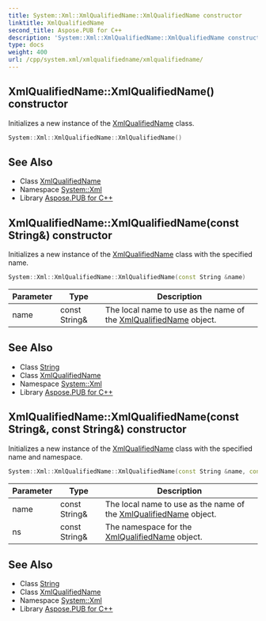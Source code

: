 ```yaml
---
title: System::Xml::XmlQualifiedName::XmlQualifiedName constructor
linktitle: XmlQualifiedName
second_title: Aspose.PUB for C++
description: 'System::Xml::XmlQualifiedName::XmlQualifiedName constructor. Initializes a new instance of the XmlQualifiedName class in C++.'
type: docs
weight: 400
url: /cpp/system.xml/xmlqualifiedname/xmlqualifiedname/
---
```

## XmlQualifiedName::XmlQualifiedName() constructor


Initializes a new instance of the [XmlQualifiedName](../) class.

```cpp
System::Xml::XmlQualifiedName::XmlQualifiedName()
```

## See Also

* Class [XmlQualifiedName](../)
* Namespace [System::Xml](../../)
* Library [Aspose.PUB for C++](../../../)
## XmlQualifiedName::XmlQualifiedName(const String\&) constructor


Initializes a new instance of the [XmlQualifiedName](../) class with the specified name.

```cpp
System::Xml::XmlQualifiedName::XmlQualifiedName(const String &name)
```


| Parameter | Type | Description |
| --- | --- | --- |
| name | const String\& | The local name to use as the name of the [XmlQualifiedName](../) object. |

## See Also

* Class [String](../../../system/string/)
* Class [XmlQualifiedName](../)
* Namespace [System::Xml](../../)
* Library [Aspose.PUB for C++](../../../)
## XmlQualifiedName::XmlQualifiedName(const String\&, const String\&) constructor


Initializes a new instance of the [XmlQualifiedName](../) class with the specified name and namespace.

```cpp
System::Xml::XmlQualifiedName::XmlQualifiedName(const String &name, const String &ns)
```


| Parameter | Type | Description |
| --- | --- | --- |
| name | const String\& | The local name to use as the name of the [XmlQualifiedName](../) object. |
| ns | const String\& | The namespace for the [XmlQualifiedName](../) object. |

## See Also

* Class [String](../../../system/string/)
* Class [XmlQualifiedName](../)
* Namespace [System::Xml](../../)
* Library [Aspose.PUB for C++](../../../)
